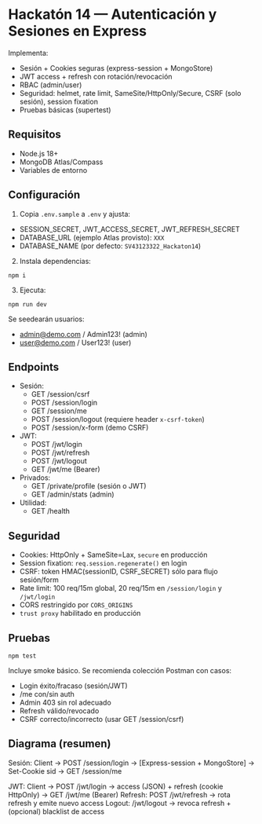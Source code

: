 # Hackatón 14 — Autenticación y Sesiones en Express

Implementa:
- Sesión + Cookies seguras (express-session + MongoStore)
- JWT access + refresh con rotación/revocación
- RBAC (admin/user)
- Seguridad: helmet, rate limit, SameSite/HttpOnly/Secure, CSRF (solo sesión), session fixation
- Pruebas básicas (supertest)

## Requisitos
- Node.js 18+
- MongoDB Atlas/Compass
- Variables de entorno

## Configuración
1) Copia `.env.sample` a `.env` y ajusta:
- SESSION_SECRET, JWT_ACCESS_SECRET, JWT_REFRESH_SECRET
- DATABASE_URL (ejemplo Atlas provisto):
  ` XXX `
- DATABASE_NAME (por defecto: `SV43123322_Hackaton14`)

2) Instala dependencias:
```
npm i
```

3) Ejecuta:
```
npm run dev
```

Se seedearán usuarios:
- admin@demo.com / Admin123! (admin)
- user@demo.com / User123! (user)

## Endpoints
- Sesión:
  - GET /session/csrf
  - POST /session/login
  - GET /session/me
  - POST /session/logout (requiere header `x-csrf-token`)
  - POST /session/x-form (demo CSRF)
- JWT:
  - POST /jwt/login
  - POST /jwt/refresh
  - POST /jwt/logout
  - GET /jwt/me (Bearer)
- Privados:
  - GET /private/profile (sesión o JWT)
  - GET /admin/stats (admin)
- Utilidad:
  - GET /health

## Seguridad
- Cookies: HttpOnly + SameSite=Lax, `secure` en producción
- Session fixation: `req.session.regenerate()` en login
- CSRF: token HMAC(sessionID, CSRF_SECRET) sólo para flujo sesión/form
- Rate limit: 100 req/15m global, 20 req/15m en `/session/login` y `/jwt/login`
- CORS restringido por `CORS_ORIGINS`
- `trust proxy` habilitado en producción

## Pruebas
```
npm test
```
Incluye smoke básico. Se recomienda colección Postman con casos:
- Login éxito/fracaso (sesión/JWT)
- /me con/sin auth
- Admin 403 sin rol adecuado
- Refresh válido/revocado
- CSRF correcto/incorrecto (usar GET /session/csrf)

## Diagrama (resumen)
Sesión:
Client -> POST /session/login -> [Express-session + MongoStore] -> Set-Cookie sid -> GET /session/me

JWT:
Client -> POST /jwt/login -> access (JSON) + refresh (cookie HttpOnly) -> GET /jwt/me (Bearer)
Refresh: POST /jwt/refresh -> rota refresh y emite nuevo access
Logout: /jwt/logout -> revoca refresh + (opcional) blacklist de access
